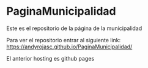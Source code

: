 # PaginaMunicipalidad
Este es el repositorio de la página de la municipalidad

Para ver el repositorio entrar al siguiente link:
https://andyrojasc.github.io/PaginaMunicipalidad/

El anterior hosting es github pages
